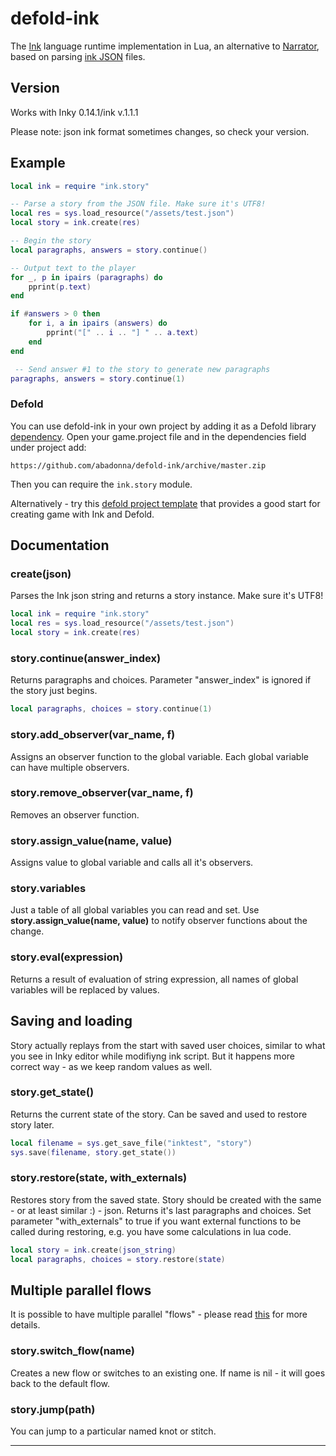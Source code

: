 # defold-ink

The [Ink](https://www.inklestudios.com/ink/) language runtime implementation in Lua, an alternative to [Narrator](https://github.com/astrochili/narrator),  based on parsing [ink JSON](https://github.com/inkle/ink/blob/master/Documentation/ink_JSON_runtime_format.md) files. 

## Version
Works with Inky 0.14.1/ink v.1.1.1

Please note: json ink format sometimes changes, so check your version.

## Example
```lua
local ink = require "ink.story"

-- Parse a story from the JSON file. Make sure it's UTF8!
local res = sys.load_resource("/assets/test.json")
local story = ink.create(res)

-- Begin the story
local paragraphs, answers = story.continue()

-- Output text to the player
for _, p in ipairs (paragraphs) do
	pprint(p.text)
end

if #answers > 0 then
	for i, a in ipairs (answers) do
		pprint("[" .. i .. "] " .. a.text)
	end
end

 -- Send answer #1 to the story to generate new paragraphs
paragraphs, answers = story.continue(1)

```
### Defold
You can use defold-ink in your own project by adding it as a Defold library [dependency](http://www.defold.com/manuals/libraries/). Open your game.project file and in the dependencies field under project add:

```
https://github.com/abadonna/defold-ink/archive/master.zip

```

Then you can require the ```ink.story``` module.

Alternatively - try this [defold project template](https://github.com/abadonna/text-adventure-template) that provides a good start for creating game with Ink and Defold.

## Documentation
### create(json)
Parses the Ink json string and returns a story instance. Make sure it's UTF8!
```lua
local ink = require "ink.story"
local res = sys.load_resource("/assets/test.json")
local story = ink.create(res)
```

### story.continue(answer_index)
Returns paragraphs and choices. Parameter "answer_index" is ignored if the story just begins.
```lua
local paragraphs, choices = story.continue(1)

```

### story.add_observer(var_name, f)
Assigns an observer function to the global variable. Each global variable can have multiple observers.


### story.remove_observer(var_name, f)
Removes an observer function.


### story.assign_value(name, value)
Assigns value to global variable and calls all it's observers.


### story.variables
Just a table of all global variables you can read and set. Use **story.assign_value(name, value)** to notify observer functions about the change.


### story.eval(expression)
Returns a result of evaluation of string expression, all names of global variables will be replaced by values.


## Saving and loading
Story actually replays from the start with saved user choices, similar to what you see in Inky editor while modifiyng ink script. But it happens more correct way - as we keep random values as well.

### story.get_state()
Returns the current state of the story. Can be saved and used to restore story later.
```lua
local filename = sys.get_save_file("inktest", "story")
sys.save(filename, story.get_state())

```

### story.restore(state, with_externals)
Restores story from the saved state. Story should be created with the same - or at least similar :) - json.
Returns it's last paragraphs and choices. Set parameter "with_externals" to true if you want external functions to be called during restoring, e.g. you have some calculations in lua code. 
```lua
local story = ink.create(json_string)
local paragraphs, choices = story.restore(state)

```



## Multiple parallel flows
It is possible to have multiple parallel "flows" - please read [this](https://github.com/inkle/ink/blob/master/Documentation/RunningYourInk.md#multiple-parallel-flows-beta) for more details.

### story.switch_flow(name)
Creates a new flow or switches to an existing one. If name is nil - it will goes back to the default flow.

### story.jump(path)
You can jump to a particular named knot or stitch.

---